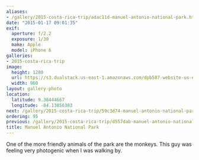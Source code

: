```yaml
---
aliases:
- /gallery/2015-costa-rica-trip/adac11d-manuel-antonio-national-park.html
date: "2015-01-17 09:01:35"
exif:
  aperture: f/2.2
  exposure: 1/30
  make: Apple
  model: iPhone 6
galleries:
- 2015-costa-rica-trip
image:
  height: 1280
  url: https://s3.dualstack.us-east-1.amazonaws.com/dpb587-website-us-east-1/asset/gallery/2015-costa-rica-trip/adac11d-manuel-antonio-national-park~1280.jpg
  width: 960
layout: gallery-photo
location:
  latitude: 9.38444667
  longitude: -84.13856383
next: /gallery/2015-costa-rica-trip/59c3d74-manuel-antonio-national-park
ordering: 95
previous: /gallery/2015-costa-rica-trip/d557dab-manuel-antonio-national-park
title: Manuel Antonio National Park
---
```


One of the more friendly animals of the park are the monkeys. This guy was feeling very photogenic when I was walking by.
